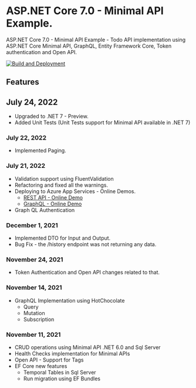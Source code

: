 # ASP.NET Core 7.0 - Minimal API Example.

ASP.NET Core 7.0 - Minimal API Example - Todo API implementation using ASP.NET Core Minimal API, GraphQL, Entity Framework Core, Token authentication and Open API.

[![Build and Deployment](https://github.com/anuraj/MinimalApi/actions/workflows/main_minimalapi-demo.yml/badge.svg)](https://github.com/anuraj/MinimalApi/actions/workflows/main_minimalapi-demo.yml)

## Features

## July 24, 2022
* Upgraded to .NET 7 - Preview.
* Added Unit Tests (Unit Tests support for Minimal API available in .NET 7)

### July 22, 2022
* Implemented Paging.

### July 21, 2022
* Validation support using FluentValidation
* Refactoring and fixed all the warnings.
* Deploying to Azure App Services - Online Demos.
	- [REST API - Online Demo](https://minimalapi-demo.azurewebsites.net/swagger/index.html)
	- [GraphQL - Online Demo](https://minimalapi-demo.azurewebsites.net/graphql)
* Graph QL Authentication

### December 1, 2021
* Implemented DTO for Input and Output.
* Bug Fix - the /history endpoint was not returning any data.

### November 24, 2021
* Token Authentication and Open API changes related to that.

### November 14, 2021
* GraphQL Implementation using HotChocolate
	- Query
	- Mutation
	- Subscription
	
### November 11, 2021
* CRUD operations using Minimal API .NET 6.0 and Sql Server
* Health Checks implementation for Minimal APIs
* Open API - Support for Tags
* EF Core new features 
	- Temporal Tables in Sql Server
	- Run migration using EF Bundles
